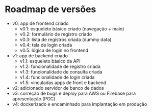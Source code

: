 # Roadmap de versões

- v0: app de frontend criado
  - v0.1: esqueleto básico criado (navegação + main)
  - v0.2: formulário de registro criado
  - v0.3: lista de registros criada (dummy data)
  - v0.4: tela de login criada
  - v0.5: lógica de login no frontend
- v1: app de backend criado
  - v1.1: esqueleto básico da API
  - v1.2: funcionalidade de registro criada
  - v1.3: funcionalidade de consulta criada
  - v1.4: funcionalidade de login criada
  - v1.5: vinculadas apps de front e backend
- v2: adicionado servidor de banco de dados
- v3: correção de bugs e deploy para AWS ou Firebase para apresentação (POC)
- v4: dockerizado e encaminhado para implantação em produção
